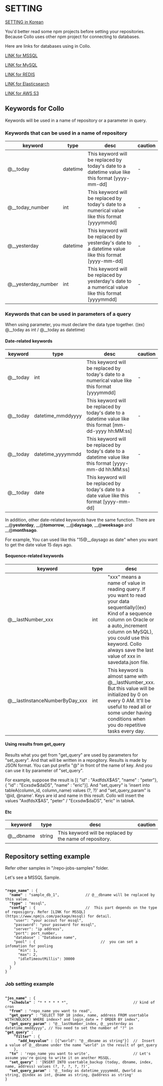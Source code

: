 # SETTING

[SETTING in Korean](SETTING_KR.md)

You'd better read some npm projects before setting your repositories. Because Collo uses other npm project for connecting to databases. 

Here are links for databases using in Collo.

[LINK for MSSQL](https://www.npmjs.com/package/mssql)

[LINK for MySQL](https://www.npmjs.com/package/mysql)

[LINK for REDIS](https://www.npmjs.com/package/redis)

[LINK for Elasticsearch](https://www.npmjs.com/package/elasticsearch)

[LINK for AWS S3](https://www.npmjs.com/package/aws-sdk)


## Keywords for Collo

Keywords will be used in a name of repository or a parameter in query.


### Keywords that can be used in a name of repository

|keyword|type|desc|caution|
|---|---|---|---|
|@__today|datetime| This keyword will be replaced by today's date to a datetime value like this format [yyyy-mm-dd]|-|
|@__today_number|int| This keyword will be replaced by today's date to a numerical value like this format [yyyymmdd]|-|
|@__yesterday|datetime| This keyword will be replaced by yesterday's date to a datetime value like this format [yyyy-mm-dd]|-|
|@__yesterday_number|int| This keyword will be replaced by yesterday's date to a numerical value like this format [yyyymmdd]|-|


### Keywords that can be used in parameters of a query

When using parameter, you must declare the data type together. ((ex) @__today as int / @__today as datetime) 


#### Date-related keywords

|keyword|type|desc|caution|
|---|---|---|---|
|@__today|int| This keyword will be replaced by today's date to a numerical value like this format [yyyymmdd]|-|
|@__today|datetime_mmddyyyy| This keyword will be replaced by today's date to a datetime value like this format [mm-dd-yyyy hh:MM:ss]|-|
|@__today|datetime_yyyymmdd| This keyword will be replaced by today's date to a datetime value like this format [yyyy-mm-dd  hh:MM:ss]|-|
|@__today|date| This keyword will be replaced by today's date to a date value like this format [yyyy-mm-dd]|-|

In addition, other date-related keywords have the same function. There are __@__yesterday__, __@__tomorrow__, __@__daysago__, __@__weeksago__ and  __@__monthsago__. 

For example, You can used like this "15@__daysago as date" when you want to get the date value 15 days ago.


#### Sequence-related keywords

|keyword|type|desc|caution|
|---|---|---|---|
|@__lastNumber_xxx|int| "xxx" means a name of value in reading query. If you want to read your data sequentially((ex) Kind of a sequence column on Oracle or a auto_increment column on MySQL), you could use this keyword. Collo always save the last value of xxx in savedata.json file.||
|@__lastInstanceNumberByDay_xxx|int|This keyword is almost same with @__lastNumber_xxx. But this value will be initialized by 0 on every 0 AM. It'll be useful to read all or some under having conditions when you do repetitive tasks every day.||


#### Using results from get_query

Results what you get from "get_query" are used by parameters for "set_query". And that will be written in a repogitory. Results is made by JSON format. You can put prefix "@" in front of the name of key. And you can use it by parameter of "set_query".

For example, suppose the result is [{ "id" : "AxdfdsX$AS", "name" : "peter"}, { "id" : "Ecxsdw$daDS", "name" : "eric"}]. 
And "set_query" is 'insert into tableA(column_id, column_name) values (?, ?)' and "set_query_param" is '@id, @name'. 
Keys are id and name in this result. 
Collo will insert the values "AxdfdsX$AS", "peter" / "Ecxsdw$daDS", "eric" in tableA.

#### Etc

|keyword|type|desc|caution|
|---|---|---|---|
|@__dbname|string| This keyword will be replaced by the name of repository.||


## Repository setting example

Refer other samples in "/repo-jobs-samples" folder.

Let's see a MSSQL Sample.

<pre><code>
<b>"repo_name"</b> : {
  <b>"name"</b> : "sample_db_1",            // @__dbname will be replaced by this value.
  <b>"type"</b> : "mssql",
  <b>"config"</b> : {                       //  This part depends on the type of reposigory. Refer [LINK for MSSQL](https://www.npmjs.com/package/mssql) for detail.
    "user": "your accout for mssql",
    "password": "your password for mssql",
    "server": "ip address",
    "port": port_number,
    "database" : "Database name",
    "pool" : {                              //  you can set a infomation for pooling 
      "min": 1,
      "max": 2,
      "idleTimeoutMillis": 30000
    }
  }
}
</code></pre>


### Job setting example

<pre><code>
<b>"jos_name"</b> : {
  <b>"schedule"</b> : "* * * * * *",                              // kind of cron
  <b>"from"</b> : "repo_name you want to read",
  <b>"get_query"</b> : "SELECT TOP 10 index, name, address FROM usertable WITH(NOLOCK) WHERE index>? and login_date = ? ORDER BY index",
  <b>"get_query_param"</b> : "@__lastNumber_index, @__yesterday as datetime_mmddyyyy", // You need to set the number of "?" in <b>"get_query"</b> : 
    <b>"filter"</b> : {
      <b>"add_keyvalue"</b> : [{"world": "@__dbname as string"}]  //  Insert a value of @__dbname under the name "world" in the result of get_query
    },
  <b>"to"</b> : 'repo_name you want to write',                    // Let's assume you're going to write it on another MSSQL.
  <b>"set_query"</b> : 'INSERT INTO usertable_backup (today, dbname, index, name, address) values (?, ?, ?, ?, ?)',
  <b>"set_query_param"</b> : '@__today as datetime_yyyymmdd, @world as string, @index as int, @name as string, @address as string'
}
</code></pre>
